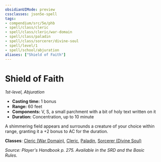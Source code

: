 ```yaml
---
obsidianUIMode: preview
cssclasses: json5e-spell
tags:
- compendium/src/5e/phb
- spell/class/cleric
- spell/class/cleric/war-domain
- spell/class/paladin
- spell/class/sorcerer/divine-soul
- spell/level/1
- spell/school/abjuration
aliases: ["Shield of Faith"]
---
```

# Shield of Faith
*1st-level, Abjuration*  

- **Casting time:** 1 bonus
- **Range:** 60 feet
- **Components:** V, S, a small parchment with a bit of holy text written on it
- **Duration:** Concentration, up to 10 minute

A shimmering field appears and surrounds a creature of your choice within range, granting it a +2 bonus to AC for the duration.

**Classes**: [Cleric (War Domain)](5E2014官方资源/classes/cleric-war-domain.md), [Cleric](5E2014官方资源/classes/cleric.md), [Paladin](5E2014官方资源/classes/paladin.md), [Sorcerer (Divine Soul)](5E2014官方资源/classes/sorcerer-divine-soul-xge.md)

*Source: Player's Handbook p. 275. Available in the SRD and the Basic Rules.*